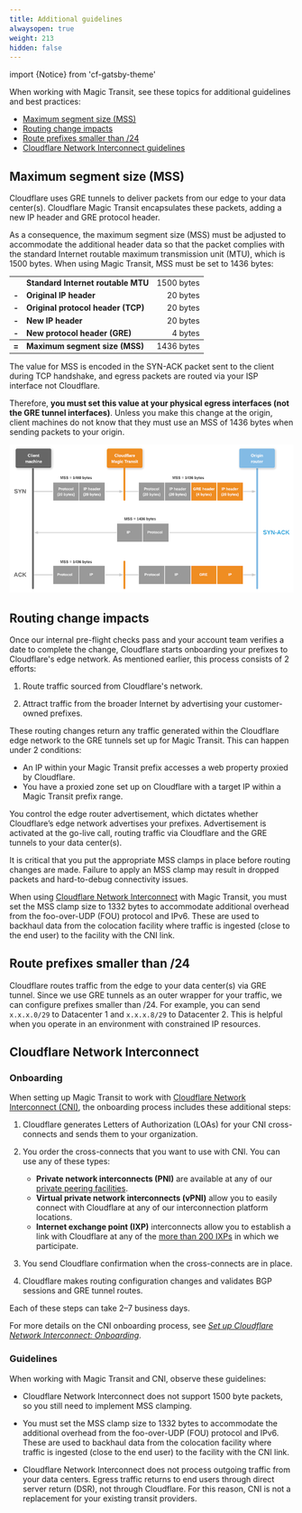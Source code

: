 ```yaml
---
title: Additional guidelines
alwaysopen: true
weight: 213
hidden: false
---
```


import {Notice} from 'cf-gatsby-theme'

When working with Magic Transit, see these topics for additional guidelines and best practices:

* [Maximum segment size (MSS)](#maximum-segment-size-(mss))
* [Routing change impacts](#routing-change-impacts)
* [Route prefixes smaller than /24](#route-prefixes-smaller-than-/24)
* [Cloudflare Network Interconnect guidelines](#cloudflare-network-interconnect)

## Maximum segment size (MSS)

Cloudflare uses GRE tunnels to deliver packets from our edge to your data center(s). Cloudflare Magic Transit encapsulates these packets, adding a new IP header and GRE protocol header.

As a consequence, the maximum segment size (MSS) must be adjusted to accommodate the additional header data so that the packet complies with the standard Internet routable maximum transmission unit (MTU), which is 1500 bytes. When using Magic Transit, MSS must be set to 1436 bytes:

<table style='border:none'>
	<tr>
		<td></td>
		<td><strong>Standard Internet routable MTU</strong></td>
		<td style='text-align:right'>1500 bytes</td>
	</tr>
	<tr>
		<td><strong>&#45;</strong></td>
		<td><strong>Original IP header</strong></td>
		<td style='text-align:right'>20 bytes</td>
	</tr>
	<tr>
		<td><strong>&#45;</strong></td>
		<td><strong>Original protocol header (TCP)</strong></td>
		<td style='text-align:right'>20 bytes</td>
	</tr>
	<tr>
		<td><strong>&#45;</strong></td>
		<td><strong>New IP header</strong></td>
		<td style='text-align:right'>20 bytes</td>
	</tr>
	<tr>
		<td><strong>&#45;</strong></td>
		<td><strong>New protocol header (GRE)</strong></td>
		<td style='text-align:right'>4 bytes</td>
	</tr>
  <tbody>
	<tr>
		<td><strong>&#61;</strong></td>
		<td><strong>Maximum segment size (MSS)</strong></td>
		<td style='text-align:right'>1436 bytes</td>
	</tr>
  </tbody>
</table>

The value for MSS is encoded in the SYN-ACK packet sent to the client during TCP handshake, and egress packets are routed via your ISP interface not Cloudflare.

Therefore, **you must set this value at your physical egress interfaces (not the GRE tunnel interfaces)**. Unless you make this change at the origin, client machines do not know that they must use an MSS of 1436 bytes when sending packets to your origin.

![Packet flow diagram](../../static/mss-values-and-packet.png)

## Routing change impacts

Once our internal pre-flight checks pass and your account team verifies a date to complete the change, Cloudflare starts onboarding your prefixes to Cloudflare's edge network. As mentioned earlier, this process consists of 2 efforts:

1. Route traffic sourced from Cloudflare's network.

1. Attract traffic from the broader Internet by advertising your customer-owned prefixes.

These routing changes return any traffic generated within the Cloudflare edge network to the GRE tunnels set up for Magic Transit. This can happen under 2 conditions:

* An IP within your Magic Transit prefix accesses a web property proxied by Cloudflare.
* You have a proxied zone set up on Cloudflare with a target IP within a Magic Transit prefix range.

You control the edge router advertisement, which dictates whether Cloudflare’s edge network advertises your prefixes. Advertisement is activated at the go-live call, routing traffic via Cloudflare and the GRE tunnels to your data center(s).

<Notice type="info">

It is critical that you put the appropriate MSS clamps in place before routing changes are made. Failure to apply an MSS clamp may result in dropped packets and hard-to-debug connectivity issues.

When using [Cloudflare Network Interconnect](/network-interconnect/) with Magic Transit, you must set the MSS clamp size to 1332 bytes to accommodate additional overhead from the foo-over-UDP (FOU) protocol and IPv6. These are used to backhaul data from the colocation facility where traffic is ingested (close to the end user) to the facility with the CNI link.

</Notice>

## Route prefixes smaller than /24

Cloudflare routes traffic from the edge to your data center(s) via GRE tunnel. Since we use GRE tunnels as an outer wrapper for your traffic, we can configure prefixes smaller than /24. For example, you can send `x.x.x.0/29` to Datacenter 1 and `x.x.x.8/29` to Datacenter 2. This is helpful when you operate in an environment with constrained IP resources.

## Cloudflare Network Interconnect

### Onboarding

When setting up Magic Transit to work with [Cloudflare Network Interconnect (CNI)](/network-interconnect/about/), the onboarding process includes these additional steps:

1. Cloudflare generates Letters of Authorization (LOAs) for your CNI cross-connects and sends them to your organization.

2. You order the cross-connects that you want to use with CNI. You can use any of these types:
    * **Private network interconnects (PNI)** are available at any of our [private peering facilities](https://www.peeringdb.com/net/4224).
    * **Virtual private network interconnects (vPNI)** allow you to easily connect with Cloudflare at any of our interconnection platform locations.
    * **Internet exchange point (IXP)** interconnects allow you to establish a link with Cloudflare at any of the [more than 200 IXPs](https://bgp.he.net/AS13335#_ix) in which we participate.

3. You send Cloudflare confirmation when the cross-connects are in place.

4. Cloudflare makes routing configuration changes and validates BGP sessions and GRE tunnel routes.

Each of these steps can take 2–7 business days.

For more details on the CNI onboarding process, see [_Set up Cloudflare Network Interconnect: Onboarding_](/network-interconnect/set-up-cni/onboarding).

### Guidelines

When working with Magic Transit and CNI, observe these guidelines:

* Cloudflare Network Interconnect does not support 1500 byte packets, so you still need to implement MSS clamping.

* You must set the MSS clamp size to 1332 bytes to accommodate the additional overhead from the foo-over-UDP (FOU) protocol and IPv6. These are used to backhaul data from the colocation facility where traffic is ingested (close to the end user) to the facility with the CNI link.

* Cloudflare Network Interconnect does not process outgoing traffic from your data centers. Egress traffic returns to end users through direct server return (DSR), not through Cloudflare. For this reason, CNI is not a replacement for your existing transit providers.
